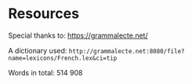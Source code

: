
# Resources

Special thanks to: https://grammalecte.net/

A dictionary used: `http://grammalecte.net:8080/file?name=lexicons/French.lex&ci=tip`

Words in total: 514 908

